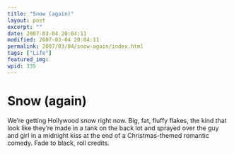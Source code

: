 ```yaml
---
title: "Snow (again)"
layout: post
excerpt: ""
date: 2007-03-04 20:04:11
modified: 2007-03-04 20:04:11
permalink: 2007/03/04/snow-again/index.html
tags: ["Life"]
featured_img: 
wpid: 335
---
```


# Snow (again)

We’re getting Hollywood snow right now. Big, fat, fluffy flakes, the kind that look like they’re made in a tank on the back lot and sprayed over the guy and girl in a midnight kiss at the end of a Christmas-themed romantic comedy. Fade to black, roll credits.